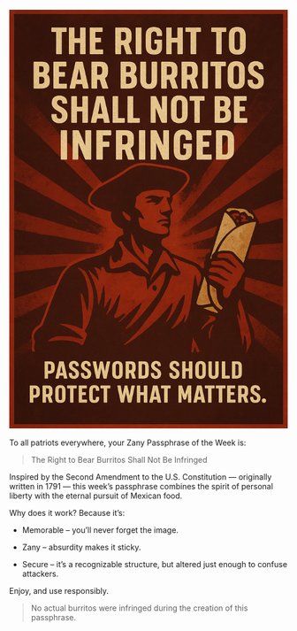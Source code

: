 ![Passphrase Of The Week](https://raw.githubusercontent.com/gmcnickle/zany_passwords/main/assets/right_to_bear_burritos.png)


To all patriots everywhere, your Zany Passphrase of the Week is:

> The Right to Bear Burritos Shall Not Be Infringed

Inspired by the Second Amendment to the U.S. Constitution — originally written in 1791 — this week’s passphrase combines the spirit of personal liberty with the eternal pursuit of Mexican food.

Why does it work? Because it’s:

- Memorable – you’ll never forget the image.

- Zany – absurdity makes it sticky.

- Secure – it’s a recognizable structure, but altered just enough to confuse attackers.

Enjoy, and use responsibly.

> No actual burritos were infringed during the creation of this passphrase.

